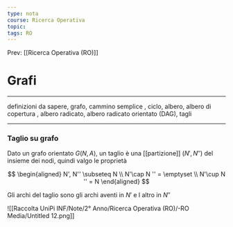 ```yaml
---
type: nota
course: Ricerca Operativa
topic: 
tags: RO
---
```


Prev: [[Ricerca Operativa (RO)]]

# Grafi
---

definizioni da sapere, grafo, cammino semplice , ciclo, albero, albero di copertura , albero radicato, albero radicato orientato (DAG), tagli

---

### Taglio su grafo

Dato un grafo orientato $G(N,A)$, un taglio è una [[partizione]] $(N',N'')$ del insieme dei nodi, quindi valgo le proprietà

$$
\begin{aligned} 
N', N'' \subseteq N \\
N'\cap N '' = \emptyset \\
N'\cup N '' = N
\end{aligned}
$$

Gli archi del taglio sono gli archi aventi in $N'$ e l altro in $N''$

![[Raccolta UniPi INF/Note/2° Anno/Ricerca Operativa (RO)/-RO Media/Untitled 12.png]]